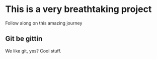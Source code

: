 # This is a very breathtaking project

Follow along on this amazing journey

## Git be gittin

We like git, yes?
Cool stuff.
